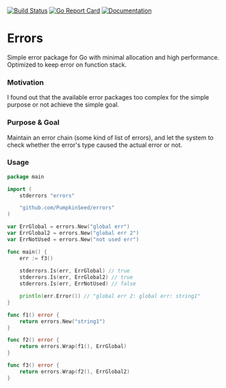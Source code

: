 [![Build Status](https://travis-ci.com/PumpkinSeed/errors.svg?branch=master)](https://travis-ci.com/PumpkinSeed/errors)
[![Go Report Card](https://goreportcard.com/badge/github.com/PumpkinSeed/errors)](https://goreportcard.com/report/github.com/PumpkinSeed/errors)
[![Documentation](https://godoc.org/github.com/PumpkinSeed/errors?status.svg)](http://godoc.org/github.com/PumpkinSeed/errors)

# Errors

Simple error package for Go with minimal allocation and high performance. Optimized to keep error on function stack.

### Motivation

I found out that the available error packages too complex for the simple purpose or not achieve the simple goal.

### Purpose & Goal

Maintain an error chain (some kind of list of errors), and let the system to check whether the error's type caused the actual error or not.

### Usage

```go
package main

import (
    stderrors "errors"

    "github.com/PumpkinSeed/errors"
)

var ErrGlobal = errors.New("global err")
var ErrGlobal2 = errors.New("global err 2")
var ErrNotUsed = errors.New("not used err")

func main() {
    err := f3()
    
    stderrors.Is(err, ErrGlobal) // true
    stderrors.Is(err, ErrGlobal2) // true
    stderrors.Is(err, ErrNotUsed) // false

    println(err.Error()) // "global err 2: global err: string1"
}

func f1() error {
    return errors.New("string1")
}

func f2() error {
    return errors.Wrap(f1(), ErrGlobal)
}

func f3() error {
    return errors.Wrap(f2(), ErrGlobal2)
}
```  
